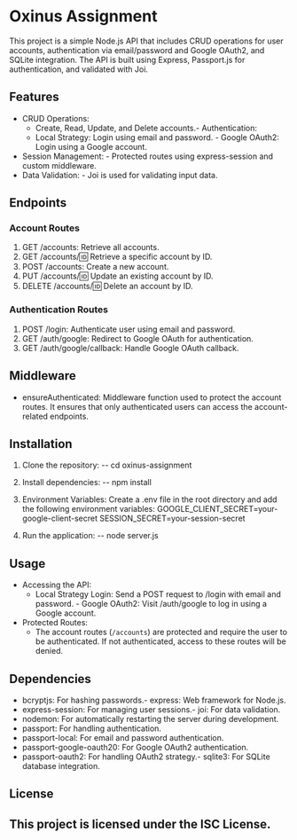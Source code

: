 # Oxinus Assignment
This project is a simple Node.js API that includes CRUD operations for user accounts, authentication via email/password and Google OAuth2, and SQLite integration. The API is built using Express, Passport.js for authentication, and validated with Joi.

## Features
- CRUD Operations:
  - Create, Read, Update, and Delete accounts.- Authentication:
  - Local Strategy: Login using email and password.  - Google OAuth2: Login using a Google account.
- Session Management:  - Protected routes using express-session and custom middleware.
- Data Validation:  - Joi is used for validating input data.

## Endpoints
### Account Routes
1. GET /accounts: Retrieve all accounts.
2. GET /accounts/:id: Retrieve a specific account by ID.
3. POST /accounts: Create a new account.
4. PUT /accounts/:id: Update an existing account by ID.
5. DELETE /accounts/:id: Delete an account by ID.

### Authentication Routes
1. POST /login: Authenticate user using email and password.
2. GET /auth/google: Redirect to Google OAuth for authentication.
3. GET /auth/google/callback: Handle Google OAuth callback.

## Middleware
- ensureAuthenticated: Middleware function used to protect the account routes. It ensures that only authenticated users can access the account-related endpoints.

## Installation
1. Clone the repository:
    -- cd oxinus-assignment   
2. Install dependencies:
    -- npm install
3. Environment Variables:   Create a .env file in the root directory and add the following environment variables:
   GOOGLE_CLIENT_SECRET=your-google-client-secret   SESSION_SECRET=your-session-secret
   
4. Run the application:
   -- node server.js   

## Usage
- Accessing the API:
  - Local Strategy Login: Send a POST request to /login with email and password.  - Google OAuth2: Visit /auth/google to log in using a Google account.
- Protected Routes:
  - The account routes (`/accounts`) are protected and require the user to be authenticated. If not authenticated, access to these routes will be denied.

## Dependencies
- bcryptjs: For hashing passwords.- express: Web framework for Node.js.
- express-session: For managing user sessions.- joi: For data validation.
- nodemon: For automatically restarting the server during development.
- passport: For handling authentication.
- passport-local: For email and password authentication.
- passport-google-oauth20: For Google OAuth2 authentication.
- passport-oauth2: For handling OAuth2 strategy.- sqlite3: For SQLite database integration.

## License
This project is licensed under the ISC License.
---